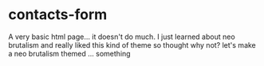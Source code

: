 # contacts-form

A very basic html page... it doesn't do much. I just learned about neo brutalism and really liked this kind of theme so thought why not? let's make a neo brutalism themed ... something
